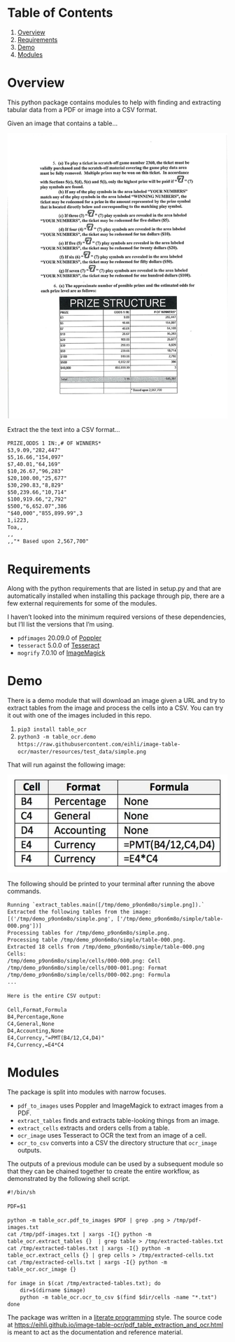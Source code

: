 
# Table of Contents

1.  [Overview](#org9905778)
2.  [Requirements](#org08346b2)
3.  [Demo](#orgb3d60f1)
4.  [Modules](#org67b1fc2)



<a id="org9905778"></a>

# Overview

This python package contains modules to help with finding and extracting tabular
data from a PDF or image into a CSV format.

Given an image that contains a table&#x2026;

![img](resources/examples/example-page.png)

Extract the the text into a CSV format&#x2026;

    PRIZE,ODDS 1 IN:,# OF WINNERS*
    $3,9.09,"282,447"
    $5,16.66,"154,097"
    $7,40.01,"64,169"
    $10,26.67,"96,283"
    $20,100.00,"25,677"
    $30,290.83,"8,829"
    $50,239.66,"10,714"
    $100,919.66,"2,792"
    $500,"6,652.07",386
    "$40,000","855,899.99",3
    1,i223,
    Toa,,
    ,,
    ,,"* Based upon 2,567,700"


<a id="org08346b2"></a>

# Requirements

Along with the python requirements that are listed in setup.py and that are automatically installed when installing this package through pip, there are a few external requirements for some of the modules.

I haven&rsquo;t looked into the minimum required versions of these dependencies, but I&rsquo;ll list the versions that I&rsquo;m using.

-   `pdfimages` 20.09.0 of [Poppler](https://poppler.freedesktop.org/)
-   `tesseract` 5.0.0 of [Tesseract](https://github.com/tesseract-ocr/tesseract)
-   `mogrify` 7.0.10 of [ImageMagick](https://imagemagick.org/index.php)


<a id="orgb3d60f1"></a>

# Demo

There is a demo module that will download an image given a URL and try to extract tables from the image and process the cells into a CSV. You can try it out with one of the images included in this repo.

1.  `pip3 install table_ocr`
2.  `python3 -m table_ocr.demo https://raw.githubusercontent.com/eihli/image-table-ocr/master/resources/test_data/simple.png`

That will run against the following image:

![img](resources/test_data/simple.png)

The following should be printed to your terminal after running the above commands.

    Running `extract_tables.main([/tmp/demo_p9on6m8o/simple.png]).`
    Extracted the following tables from the image:
    [('/tmp/demo_p9on6m8o/simple.png', ['/tmp/demo_p9on6m8o/simple/table-000.png'])]
    Processing tables for /tmp/demo_p9on6m8o/simple.png.
    Processing table /tmp/demo_p9on6m8o/simple/table-000.png.
    Extracted 18 cells from /tmp/demo_p9on6m8o/simple/table-000.png
    Cells:
    /tmp/demo_p9on6m8o/simple/cells/000-000.png: Cell
    /tmp/demo_p9on6m8o/simple/cells/000-001.png: Format
    /tmp/demo_p9on6m8o/simple/cells/000-002.png: Formula
    ...
    
    Here is the entire CSV output:
    
    Cell,Format,Formula
    B4,Percentage,None
    C4,General,None
    D4,Accounting,None
    E4,Currency,"=PMT(B4/12,C4,D4)"
    F4,Currency,=E4*C4


<a id="org67b1fc2"></a>

# Modules

The package is split into modules with narrow focuses.

-   `pdf_to_images` uses Poppler and ImageMagick to extract images from a PDF.
-   `extract_tables` finds and extracts table-looking things from an image.
-   `extract_cells` extracts and orders cells from a table.
-   `ocr_image` uses Tesseract to OCR the text from an image of a cell.
-   `ocr_to_csv` converts into a CSV the directory structure that `ocr_image` outputs.

The outputs of a previous module can be used by a subsequent module so that they
can be chained together to create the entire workflow, as demonstrated by the
following shell script.

    #!/bin/sh
    
    PDF=$1
    
    python -m table_ocr.pdf_to_images $PDF | grep .png > /tmp/pdf-images.txt
    cat /tmp/pdf-images.txt | xargs -I{} python -m table_ocr.extract_tables {}  | grep table > /tmp/extracted-tables.txt
    cat /tmp/extracted-tables.txt | xargs -I{} python -m table_ocr.extract_cells {} | grep cells > /tmp/extracted-cells.txt
    cat /tmp/extracted-cells.txt | xargs -I{} python -m table_ocr.ocr_image {}
    
    for image in $(cat /tmp/extracted-tables.txt); do
        dir=$(dirname $image)
        python -m table_ocr.ocr_to_csv $(find $dir/cells -name "*.txt")
    done

The package was written in a [literate programming](https://en.wikipedia.org/wiki/Literate_programming) style. The source code at
<https://eihli.github.io/image-table-ocr/pdf_table_extraction_and_ocr.html> is
meant to act as the documentation and reference material.

